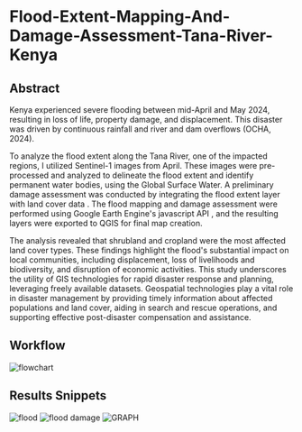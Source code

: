 # Flood-Extent-Mapping-And-Damage-Assessment-Tana-River-Kenya
## Abstract

Kenya experienced severe flooding between mid-April and May 2024, resulting in loss of life, property damage, and displacement. This disaster was driven by continuous rainfall and river and dam overflows (OCHA, 2024).

To analyze the flood extent along the Tana River, one of the impacted regions, I utilized  Sentinel-1 images from April. These images were pre-processed and analyzed to delineate the flood extent and identify permanent water bodies, using the Global Surface Water. A preliminary damage assessment was conducted by integrating the flood extent layer with land cover data . The flood mapping and damage assessment were performed using Google Earth Engine's javascript API , and the resulting layers were exported to QGIS for final map creation.

The analysis revealed that shrubland and cropland were the most affected land cover types. These findings highlight the flood's substantial impact on local communities, including displacement, loss of livelihoods and biodiversity, and disruption of economic activities.
This study underscores the utility of GIS technologies for rapid disaster response and planning, leveraging freely available datasets. Geospatial technologies play a vital role in disaster management by providing timely information about affected populations and land cover, aiding in search and rescue operations, and supporting effective post-disaster compensation and assistance.
## Workflow
![flowchart](https://github.com/user-attachments/assets/3ea84d91-14a5-4c62-97aa-106c0d252ebd)
## Results Snippets
![flood](https://github.com/user-attachments/assets/bb5ff9a8-adbd-4d09-8636-61f9ddf990df)
![flood damage](https://github.com/user-attachments/assets/640a598f-ed7f-459b-99e4-22d083db398a)
![GRAPH](https://github.com/user-attachments/assets/781e5083-c1c8-4e27-b47f-f3a49e26b2e4)

